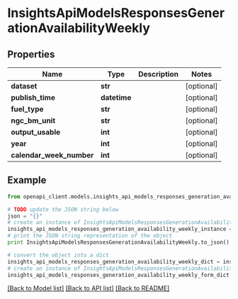 # InsightsApiModelsResponsesGenerationAvailabilityWeekly


## Properties
Name | Type | Description | Notes
------------ | ------------- | ------------- | -------------
**dataset** | **str** |  | [optional] 
**publish_time** | **datetime** |  | [optional] 
**fuel_type** | **str** |  | [optional] 
**ngc_bm_unit** | **str** |  | [optional] 
**output_usable** | **int** |  | [optional] 
**year** | **int** |  | [optional] 
**calendar_week_number** | **int** |  | [optional] 

## Example

```python
from openapi_client.models.insights_api_models_responses_generation_availability_weekly import InsightsApiModelsResponsesGenerationAvailabilityWeekly

# TODO update the JSON string below
json = "{}"
# create an instance of InsightsApiModelsResponsesGenerationAvailabilityWeekly from a JSON string
insights_api_models_responses_generation_availability_weekly_instance = InsightsApiModelsResponsesGenerationAvailabilityWeekly.from_json(json)
# print the JSON string representation of the object
print InsightsApiModelsResponsesGenerationAvailabilityWeekly.to_json()

# convert the object into a dict
insights_api_models_responses_generation_availability_weekly_dict = insights_api_models_responses_generation_availability_weekly_instance.to_dict()
# create an instance of InsightsApiModelsResponsesGenerationAvailabilityWeekly from a dict
insights_api_models_responses_generation_availability_weekly_form_dict = insights_api_models_responses_generation_availability_weekly.from_dict(insights_api_models_responses_generation_availability_weekly_dict)
```
[[Back to Model list]](../README.md#documentation-for-models) [[Back to API list]](../README.md#documentation-for-api-endpoints) [[Back to README]](../README.md)



